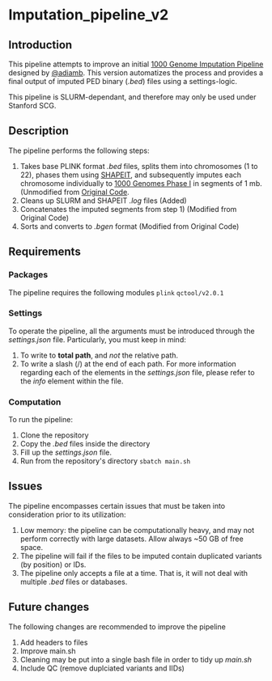 # Imputation_pipeline_v2

## Introduction
This pipeline attempts to improve an initial [1000 Genome Imputation Pipeline](https://github.com/Mignot-Lab/imputePipeline) designed by [@adiamb](https://github.com/adiamb). This version automatizes the process and provides a final output of imputed PED binary (_.bed_) files using a settings-logic. 

This pipeline is SLURM-dependant, and therefore may only be used under Stanford SCG. 

## Description
The pipeline performs the following steps:
1. Takes base PLINK format _.bed_ files, splits them into chromosomes (1 to 22), phases them using [SHAPEIT](https://mathgen.stats.ox.ac.uk/genetics_software/shapeit/shapeit.html), and subsequently imputes each chromosome individually to [1000 Genomes Phase I](https://www.internationalgenome.org/) in segments of 1 mb. (Unmodified  from [Original Code](https://github.com/Mignot-Lab/imputePipeline).
2. Cleans up SLURM and SHAPEIT _.log_ files (Added)
3. Concatenates the imputed segments from step 1) (Modified from Original Code)
4. Sorts and converts to _.bgen_ format (Modified from Original Code)

## Requirements
### Packages
The pipeline requires the following modules 
`plink`
`qctool/v2.0.1`

### Settings
To operate the pipeline, all the arguments must be introduced through the _settings.json_ file. Particularly, you must keep in mind:
1. To write to __total path__, and _not_ the relative path.
2. To write a slash (/) at the end of each path. 
For more information regarding each of the elements in the _settings.json_ file, please refer to the _info_ element within the file. 

### Computation 
To run the pipeline:
1. Clone the repository 
2. Copy the _.bed_ files inside the directory
3. Fill up the _settings.json_ file.
4. Run from the repository's directory `sbatch main.sh`

## Issues 
The pipeline encompasses certain issues that must be taken into consideration prior to its utilization:
1. Low memory: the pipeline can be computationally heavy, and may not perform correctly with large datasets. Allow always ~50 GB of free space.
2. The pipeline will fail if the files to be imputed contain duplicated variants (by position) or IDs.
3. The pipeline only accepts a file at a time. That is, it will not deal with multiple _.bed_ files or databases.

## Future changes
The following changes are recommended to improve the pipeline
1. Add headers to files
2. Improve main.sh
3. Cleaning may be put into a single bash file in order to tidy up _main.sh_
3. Include QC (remove duplciated variants and IIDs)


